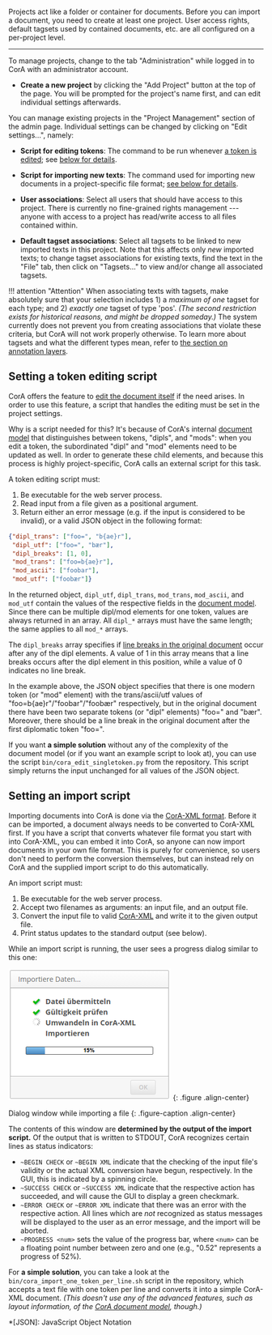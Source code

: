 Projects act like a folder or container for documents.  Before you can import a
document, you need to create at least one project.  User access rights, default
tagsets used by contained documents, etc. are all configured on a per-project
level.

- - -

To manage projects, change to the tab "Administration" while logged in to
CorA with an administrator account.

+ **Create a new project** by clicking the "Add Project" button at the top of
  the page.  You will be prompted for the project's name first, and can edit
  individual settings afterwards.

You can manage existing projects in the "Project Management" section of the
admin page.  Individual settings can be changed by clicking on "Edit
settings...", namely:

+ **Script for editing tokens**: The command to be run whenever
  [a token is edited](doc-edit.md);
  see [below for details](#setting-a-token-editing-script).

+ **Script for importing new texts**: The command used for importing new
  documents in a project-specific file format;
  [see below for details](#setting-an-import-script).

+ **User associations**: Select all users that should have access to this
  project.  There is currently no fine-grained rights management --- anyone
  with access to a project has read/write access to all files contained within.

+ **Default tagset associations**: Select all tagsets to be linked to new
  imported texts in this project.  Note that this affects only *new* imported
  texts; to change tagset associations for existing texts, find the text in the
  "File" tab, then click on "Tagsets..." to view and/or change all associated
  tagsets.

!!! attention "Attention"
    When associating texts with tagsets, make absolutely sure that
    your selection includes 1) a *maximum of one* tagset for each type; and 2)
    *exactly one* tagset of type 'pos'.  *(The second restriction exists for
    historical reasons, and might be dropped someday.)* The system currently
    does not prevent you from creating associations that violate these criteria,
    but CorA will not work properly otherwise.  To learn more about tagsets and
    what the different types mean, refer to
    [the section on annotation layers](layers.md).

## Setting a token editing script

CorA offers the feature to [edit the document itself](doc-edit.md) if the need
arises.  In order to use this feature, a script that handles the editing must be
set in the project settings.

Why is a script needed for this?  It's because of CorA's internal
[document model](document-model.md) that distinguishes between tokens, "dipls",
and "mods": when you edit a token, the subordinated "dipl" and "mod" elements
need to be updated as well.  In order to generate these child elements, and
because this process is highly project-specific, CorA calls an external script
for this task.

A token editing script must:

1. Be executable for the web server process.
2. Read input from a file given as a positional argument.
3. Return either an error message (e.g. if the input is considered to be
   invalid), or a valid JSON object in the following format:

```json
{"dipl_trans": ["foo=", "b{ae}r"],
 "dipl_utf": ["foo=", "bær"],
 "dipl_breaks": [1, 0],
 "mod_trans": ["foo=b{ae}r"],
 "mod_ascii": ["foobar"],
 "mod_utf": ["foobær"]}
```

In the returned object, `dipl_utf`, `dipl_trans`, `mod_trans`, `mod_ascii`, and
`mod_utf` contain the values of the respective fields in the
[document model](document-model.md).  Since there can be multiple dipl/mod
elements for one token, values are always returned in an array.  All `dipl_*`
arrays must have the same length; the same applies to all `mod_*` arrays.

The `dipl_breaks` array specifies if
[line breaks in the original document](document-model.md#layout) occur after any
of the dipl elements.  A value of 1 in this array means that a line breaks
occurs after the dipl element in this position, while a value of 0 indicates no
line break.

In the example above, the JSON object specifies that there is one modern token
(or "mod" element) with the trans/ascii/utf values of
"foo=b{ae}r"/"foobar"/"foobær" respectively, but in the original document there
have been two separate tokens (or "dipl" elements) "foo=" and "bær".  Moreover,
there should be a line break in the original document after the first diplomatic
token "foo=".

If you want **a simple solution** without any of the complexity of the document
model (or if you want an example script to look at), you can use the script
`bin/cora_edit_singletoken.py` from the repository.  This script simply returns
the input unchanged for all values of the JSON object.

## Setting an import script

Importing documents into CorA is done via the [CorA-XML format](coraxml.md).
Before it can be imported, a document always needs to be converted to CorA-XML
first.  If you have a script that converts whatever file format you start with
into CorA-XML, you can embed it into CorA, so anyone can now import documents in
your own file format.  This is purely for convenience, so users don't need to
perform the conversion themselves, but can instead rely on CorA and the supplied
import script to do this automatically.

An import script must:

1. Be executable for the web server process.
2. Accept two filenames as arguments: an input file, and an output file.
3. Convert the input file to valid [CorA-XML](coraxml.md) and write it to the
   given output file.
4. Print status updates to the standard output (see below).

While an import script is running, the user sees a progress dialog similar to
this one:

![](img/dialog-import.png)
{: .figure .align-center}

Dialog window while importing a file
{: .figure-caption .align-center}

The contents of this window are **determined by the output of the import
script.** Of the output that is written to STDOUT, CorA recognizes certain lines
as status indicators:

+ `~BEGIN CHECK` or `~BEGIN XML` indicate that the checking of the input file's
  validity or the actual XML conversion have begun, respectively.  In the GUI,
  this is indicated by a spinning circle.
+ `~SUCCESS CHECK` or `~SUCCESS XML` indicate that the respective action has
  succeeded, and will cause the GUI to display a green checkmark.
+ `~ERROR CHECK` or `~ERROR XML` indicate that there was an error with the
  respective action.  All lines which are *not* recognized as status messages
  will be displayed to the user as an error message, and the import will be
  aborted.
+ `~PROGRESS <num>` sets the value of the progress bar, where `<num>` can be a
  floating point number between zero and one (e.g., "0.52" represents a progress
  of 52%).

<a name="import-simple"></a>

For **a simple solution**, you can take a look at the
`bin/cora_import_one_token_per_line.sh` script in the repository, which accepts
a text file with one token per line and converts it into a simple CorA-XML
document.  *(This doesn't use any of the advanced features, such as layout
information, of the [CorA document model](document-model.md), though.)*

*[JSON]: JavaScript Object Notation
